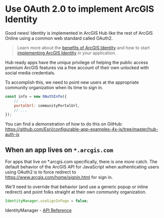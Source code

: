 # Use OAuth 2.0 to implement ArcGIS Identity

Good news! Identity is implemented in ArcGIS Hub like the rest of ArcGIS Online using a common web standard called OAuth2.

> Learn more about the [benefits of ArcGIS Identity](http://www.esri.com/products/arcgis-capabilities/) and how to start [implementing ArcGIS Identity](https://developers.arcgis.com/documentation/core-concepts/security-and-authentication/) in your application.

Hub ready apps have the _unique_ privilege of helping the public access premium ArcGIS features via a free account of their own unlocked with social media credentials.

To accomplish this, we need to point new users at the appropriate community organization when its time to sign in.

```js
const info = new OAuthInfo({
    // ...
    portalUrl: communityPortalUrl,
    // ...
});

```
You can find a demonstration of how to do this on GitHub: https://github.com/Esri/configurable-app-examples-4x-js/tree/master/hub-auth-js

## When an app lives on `*.arcgis.com`

For apps that live on *.arcgis.com specifically, there is one _more_ catch. The default behavior of the ArcGIS API for JavaScript when authenticating users using OAuth2 is to force redirect to https://www.arcgis.com/home/signin.html for sign in.

We'll need to override that behavior (and use a generic popup or inline redirect) and point folks straight at their own community organization. 

```js
IdentityManager.useSignInPage = false;
```
IdentityManager - [API Reference](https://developers.arcgis.com/javascript/latest/api-reference/esri-identity-IdentityManager.html#useSignInPage)